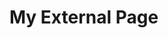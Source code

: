 <html lang="en">
    <head>
        <meta charset="utf-8" />
        <meta name="viewport" content="width=device-width, initial-scale=1" />
    </head>
    <body>
        <h1>My External Page</h1>
        <div id="lightning-out"></div>
        <script src="https://apd.myportal.hap.org/lightning/lightning.out.js"></script>
        <script>
            $Lightning.use(
                'c:MyLightningOutApp', // name of the Lightning Out app
                function () { // callback after the framework and app load
                    $Lightning.createComponent(
                        'c:MyCustomComponent', // top-level component of the Lightning Out app
                        {}, // attributes to set on the component
                        'lightning-out', // DOM element ID where the component is inserted
                        function (cmp) { // callback after the component loads
                            console.log('The component was created.');
                        }
                    );
                },
                'https://apd.myportal.hap.org' // Experience Cloud site endpoint
            );
        </script>
    </body>
</html>
